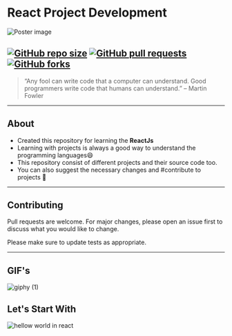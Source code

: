 # React Project Development
![Poster image](https://user-images.githubusercontent.com/61608506/166172395-30a432b0-9d8d-49eb-824d-79b0c47352fb.png)

<!-- ![React_project_Devlopment_😉_](https://user-images.githubusercontent.com/61608506/166153655-5bd53ab1-5f2d-4f7b-8be5-555732a05ee1.png) -->
[![GitHub repo size](https://img.shields.io/github/repo-size/harsh-100/React-js-Development)](https://github.com/harsh-100/React-js-Development)
[![GitHub pull requests](https://img.shields.io/github/issues-pr/harsh-100/React-js-Development)](https://github.com/harsh-100/React-js-Development)
[![GitHub forks](https://img.shields.io/github/forks/harsh-100/React-js-Development?style=social)](https://github.com/harsh-100/React-js-Development)
---
> “Any fool can write code that a computer can understand. Good programmers write code that humans can understand.” – Martin Fowler
---
## About
- Created this repository for learning the **ReactJs** 
- Learning with projects is always a good way to understand the programming languages😄
- This repository consist of different projects and their source code too.
- You can also suggest the necessary changes and \#contribute to projects 🧐

---
## Contributing
Pull requests are welcome. For major changes, please open an issue first to discuss what you would like to change.

Please make sure to update tests as appropriate.

---
## GIF's
![giphy (1)](https://user-images.githubusercontent.com/61608506/166173893-7b2c5a24-c7f5-44f0-bcb8-7116b69c4d73.gif)

## Let's Start With
![hellow world in react](https://user-images.githubusercontent.com/61608506/166155133-b7d09115-2c61-404a-bd56-9479cb0b2d03.png)
